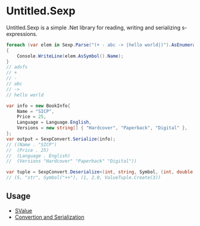 # Untitled.Sexp

Untitled.Sexp is a simple .Net library for reading, writing and serializing s-expressions.

```csharp
foreach (var elem in Sexp.Parse("(+ - abc -> |hello world|)").AsEnumerable())
{
    Console.WriteLine(elem.AsSymbol().Name);
}
// adsfs
// +
// -
// abc
// ->
// hello world

var info = new BookInfo{
    Name = "SICP",
    Price = 25,
    Language = Language.English,
    Versions = new string[] { "Hardcover", "Paperback", "Digital" },
};
var output = SexpConvert.Serialize(info);
// ((Name . "SICP")
//  (Price . 25)
//  (Language . English)
//  (Versions "Hardcover" "Paperback" "Digital"))

var tuple = SexpConvert.Deserialize<(int, string, Symbol, (int, double, ValueTuple<int>))>(@"(5 ""str"" ++ (1 2 (3)))");
// (5, "str", Symbol("++"), (1, 2.0, ValueTuple.Create(3))
```

## Usage

- [SValue](Doc/SValue.md)
- [Convertion and Serialization](Doc/Convertion.md)
